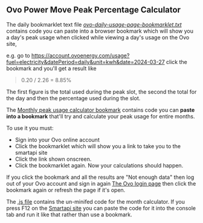 ## Ovo Power Move Peak Percentage Calculator

The daily bookmarklet text file *[ovo-daily-usage-page-bookmarklet.txt](https://github.com/Tron-Burgundy/Ovo-Power-Move-Calculator/blob/main/ovo-daily-usage-page-bookmarklet.txt "ovo-daily-usage-page-bookmarklet.txt")* contains code you can paste into a browser bookmark which will show you a day's peak usage when clicked while viewing a day's usage on the Ovo site,

e.g. go to https://account.ovoenergy.com/usage?fuel=electricity&datePeriod=daily&unit=kwh&date=2024-03-27
click the bookmark and you'll get a result like

> 0.20 / 2.26 = 8.85%

The first figure is the total used during the peak slot, the second the total for the day and then the percentage used during the slot.

The [Monthly peak usage calculator bookmark](https://github.com/Tron-Burgundy/Ovo-Power-Move-Calculator/blob/main/ovo-monthly-calc-bookmarklet.txt) contains code you can **paste into a bookmark** that'll try and calculate your peak usage for entire months.  

To use it you must:

- Sign into your Ovo online account
- Click the bookmarklet which will show you a link to take you to the smartapi site
- Click the link shown onscreen.
- Click the bookmarklet again.  Now your calculations should happen.

If you click the bookmark and all the results are "Not enough data" then log out of your Ovo account and sign in again [The Ovo login page](https://my.ovoenergy.com/login) then click the bookmark again or refresh the page if it's open.

The [.js file](https://github.com/Tron-Burgundy/Ovo-Power-Move-Calculator/blob/main/ovo.monthly-peak-calculator.js) contains the un-minifed code for the month calculator.  If you press F12 on the [Smartapi site](https://smartpaymapi.ovoenergy.com/) you can paste the code for it into the console tab and run it like that rather than use a bookmark.

